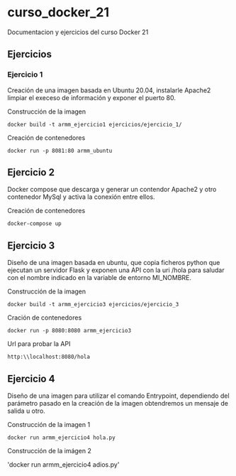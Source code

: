 # curso_docker_21
Documentacion y ejercicios del curso Docker 21

## Ejercicios

### Ejercicio 1
Creación de una imagen basada en Ubuntu 20.04, instalarle Apache2 limpiar el execeso de información y exponer el puerto 80.

Construcción de la imagen

`docker build -t armm_ejercicio1 ejercicios/ejercicio_1/`

Creación de contenedores

`docker run -p 8081:80 armm_ubuntu`

## Ejercicio 2
Docker compose que descarga y generar un contendor Apache2 y otro contenedor MySql y activa la conexión entre ellos.

Creación de contenedores

`docker-compose up`

## Ejercicio 3
Diseño de una imagen basada en ubuntu, que copia ficheros python que ejecutan un servidor Flask y exponen una API con la uri /hola para saludar con el nombre indicado en la variable de entorno MI_NOMBRE.

Construcción de la imagen

`docker build -t armm_ejercicio3 ejercicios/ejercicio_3`

Cración de contenedores

`docker run -p 8080:8080 armm_ejercicio3`

Url para probar la API

`http:\\localhost:8080/hola`

## Ejercicio 4
Diseño de una imagen para utilizar el comando Entrypoint, dependiendo del parámetro pasado en la creación de la imagen obtendremos un mensaje de salida u otro.

Construcción de la imagen 1

`docker run armm_ejercicio4 hola.py`

Construcción de la imágen 2

'docker run armm_ejercicio4 adios.py'

